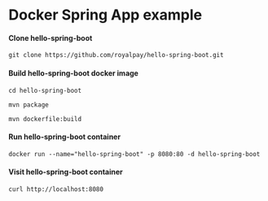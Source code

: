 # Docker Spring App example

#### Clone hello-spring-boot
`git clone https://github.com/royalpay/hello-spring-boot.git`

#### Build hello-spring-boot docker image
`cd hello-spring-boot`

`mvn package`

`mvn dockerfile:build`

#### Run hello-spring-boot container
`docker run --name="hello-spring-boot" -p 8080:80 -d hello-spring-boot `

#### Visit hello-spring-boot container

`curl http://localhost:8080`

